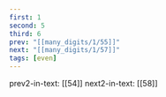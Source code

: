 ```yaml
---
first: 1
second: 5
third: 6
prev: "[[many_digits/1/55]]"
next: "[[many_digits/1/57]]"
tags: [even]
---
```

prev2-in-text: [[54]]
next2-in-text: [[58]]
